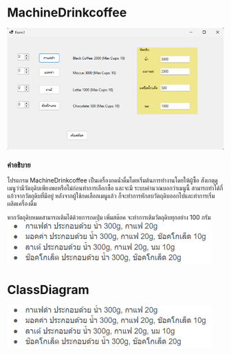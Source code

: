 # MachineDrinkcoffee


![ตัวอย่า](https://github.com/Jessadaruk/Machine_Drink/blob/main/MachineDrink/Coffee/Screenshot%202025-02-03%20203427.png)

### คำอธิบาย
โปรแกรม MachineDrinkcoffee เป็นเครื่องกดน้ำดื่มโดยเริ่มต้นการทำงานโดยให้ผู้ซื้อ สังเกตุดูเมนูว่ามีวัตถุดิบเพียงพอหรือไม่ก่อนทำการเลือกซื้อ
และจะมี ระบบคำนวณบอกว่าเมนูนี้ สามารถทำได้กี่แก้วจากวัตถุดิบที่มีอยู่ หลังจากผู้ใช้กดเลือกเมนูแล้ว ก็จะทำการหักลบวัตถุดิบออกไปและทำการเริ่มผลิตเครื่องดื่ม

หากวัตถุดิบหมดสามารถเติมได้ด้วยการกดปุ่ม เพิ่มสต๊อค จะทำการเติมวัตถุดิบทุกอย่าง 100 กรัม
![ตัวอย่า](https://github.com/Jessadaruk/Machine_Drink/blob/main/MachineDrink/Coffee/Screenshot%202025-02-03%20205406.png)

# ClassDiagram

![ตัวอย่า](https://github.com/Jessadaruk/Machine_Drink/blob/main/MachineDrink/Coffee/Screenshot%202025-02-03%20205406.png)

